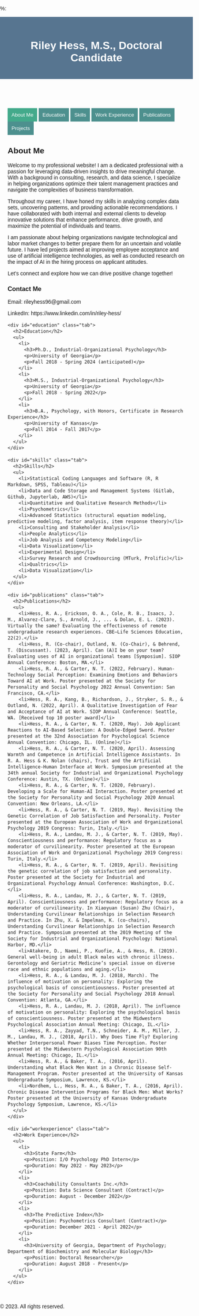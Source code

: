 %:
<html>
<head>
  <title>Riley Hess, M.S., Doctoral Candidate</title>
  <style>
    body {
      font-family: Helvetica, sans-serif;
      margin: 0;
      padding: 0;
    }
    header {
      background-color: #577590;
      color: #fff;
      padding: 20px;
      text-align: center;
    }
    main {
      padding: 20px;
    }
    .tab {
      display: none;
    }
    .tab.active {
      display: block;
    }
    .tab-button {
      background-color: #4d908e;
      color: #fff;
      padding: 10px;
      border: none;
      cursor: pointer;
    }
    .tab-button.active {
      background-color: #43aa8b;
    }
  </style>
  <script>
    function openTab(evt, tabName) {
      var i, tabContent, tabButtons;
      tabContent = document.getElementsByClassName("tab");
      for (i = 0; i < tabContent.length; i++) {
        tabContent[i].style.display = "none";
      }
      tabButtons = document.getElementsByClassName("tab-button");
      for (i = 0; i < tabButtons.length; i++) {
        tabButtons[i].classList.remove("active");
      }
      document.getElementById(tabName).style.display = "block";
      evt.currentTarget.classList.add("active");
    }
  </script>
</head>
<body>
  <header>
    <h1>Riley Hess, M.S., Doctoral Candidate</h1>
  </header>
  <main>
    <div class="tab-button-container">
      <button class="tab-button active" onclick="openTab(event, 'about')">About Me</button>
      <button class="tab-button" onclick="openTab(event, 'education')">Education</button>
      <button class="tab-button" onclick="openTab(event, 'skills')">Skills</button>
      <button class="tab-button" onclick="openTab(event, 'workexperience')">Work Experience</button>
      <button class="tab-button" onclick="openTab(event, 'publications')">Publications</button>
      <button class="tab-button" onclick="openTab(event, 'projects')">Projects</button>
    </div>
    <div id="about" class="tab active">
      <h2>About Me</h2>
      <p>Welcome to my professional website! I am a dedicated professional with a passion for leveraging data-driven insights to drive meaningful change. With a background in consulting, research, and data science, I specialize in helping organizations optimize their talent management practices and navigate the complexities of business transformation.</p>

<p>Throughout my career, I have honed my skills in analyzing complex data sets, uncovering patterns, and providing actionable recommendations. I have collaborated with both internal and external clients to develop innovative solutions that enhance performance, drive growth, and maximize the potential of individuals and teams.</p>

<p>I am passionate about helping organizations navigate technological and labor market changes to better prepare them for an uncertain and volatile future. I have led projects aimed at improving employee acceptance and use of artificial intelligence technologies, as well as conducted research on the impact of AI in the hiring process on applicant attitudes.</p> 

<p>Let's connect and explore how we can drive positive change together!</p>

<h3>Contact Me</h3>
<p>Email: rileyhess96@gmail.com</p>
<p>LinkedIn: https://www.linkedin.com/in/riley-hess/</p>
    </div>

    <div id="education" class="tab">
      <h2>Education</h2>
      <ul>
        <li>
          <h3>Ph.D., Industrial-Organizational Psychology</h3>
          <p>University of Georgia</p>
          <p>Fall 2018 - Spring 2024 (anticipated)</p>
        </li>
        <li>
          <h3>M.S., Industrial-Organizational Psychology</h3>
          <p>University of Georgia</p>
          <p>Fall 2018 - Spring 2022</p>
        </li>
        <li>
          <h3>B.A., Psychology, with Honors, Certificate in Research Experience</h3>
          <p>University of Kansas</p>
          <p>Fall 2014 - Fall 2017</p>
        </li>
      </ul>
    </div>

    <div id="skills" class="tab">
      <h2>Skills</h2>
      <ul>
        <li>Statistical Coding Languages and Software (R, R Markdown, SPSS, Tableau)</li>
        <li>Data and Code Storage and Management Systems (Gitlab, Github, Jupyterlab, AWS)</li>
        <li>Quantitative and Qualitative Research Methods</li>
        <li>Psychometrics</li>
        <li>Advanced Statistics (structural equation modeling, predictive modeling, factor analysis, item response theory)</li>
        <li>Consulting and Stakeholder Analysis</li>
        <li>People Analytics</li>
        <li>Job Analysis and Competency Modeling</li>
        <li>Data Visualization</li>
        <li>Experimental Design</li>
        <li>Survey Research and Crowdsourcing (MTurk, Prolific)</li>
        <li>Qualtrics</li>
        <li>Data Visualization</li>
      </ul>
    </div>

    <div id="publications" class="tab">
      <h2>Publications</h2>
      <ul>
        <li>Hess, R. A., Erickson, O. A., Cole, R. B., Isaacs, J. M., Alvarez-Clare, S., Arnold, J., ... & Dolan, E. L. (2023). Virtually the same? Evaluating the effectiveness of remote undergraduate research experiences. CBE—Life Sciences Education, 22(2).</li>
        <li>Hess, R. (Co-chair), Outland, N. (Co-Chair), & Behrend, T. (Discussant). (2023, April). Can (A)I be on your team? Evaluating uses of AI in organizational teams [Symposium]. SIOP Annual Conference: Boston, MA.</li>
        <li>Hess, R. A., & Carter, N. T. (2022, February). Human-Technology Social Perception: Examining Emotions and Behaviors Toward AI at Work. Poster presented at the Society for Personality and Social Psychology 2022 Annual Convention: San Francisco, CA.</li>
        <li>Hess, R. A., Kang, B., Richardson, J., Stryker, S. R., & Outland, N. (2022, April). A Qualitative Investigation of Fear and Acceptance of AI at Work. SIOP Annual Conference: Seattle, WA. [Received top 10 poster award]</li>
        <li>Hess, R. A., & Carter, N. T. (2020, May). Job Applicant Reactions to AI-Based Selection: A Double-Edged Sword. Poster presented at the 32nd Association for Psychological Science Annual Convention: Chicago, IL. (Online)</li>
        <li>Hess, R. A., & Carter, N. T. (2020, April). Assessing Warmth and Competence in Artificial Intelligence Assistants. In R. A. Hess & K. Nolan (chairs), Trust and the Artificial Intelligence-Human Interface at Work. Symposium presented at the 34th annual Society for Industrial and Organizational Psychology Conference: Austin, TX. (Online)</li>
        <li>Hess, R. A., & Carter, N. T. (2020, February). Developing a Scale for Human-AI Interaction. Poster presented at the Society for Personality and Social Psychology 2020 Annual Convention: New Orleans, LA.</li>
        <li>Hess, R. A., & Carter, N. T. (2019, May). Revisiting the Genetic Correlation of Job Satisfaction and Personality. Poster presented at the European Association of Work and Organizational Psychology 2019 Congress: Turin, Italy.</li>
        <li>Hess, R. A., Landau, M. J., & Carter, N. T. (2019, May). Conscientiousness and performance: Regulatory focus as a moderator of curvilinearity. Poster presented at the European Association of Work and Organizational Psychology 2019 Congress: Turin, Italy.</li>
        <li>Hess, R. A., & Carter, N. T. (2019, April). Revisiting the genetic correlation of job satisfaction and personality. Poster presented at the Society for Industrial and Organizational Psychology Annual Conference: Washington, D.C.</li>
        <li>Hess, R. A., Landau, M. J., & Carter, N. T. (2019, April). Conscientiousness and performance: Regulatory focus as a moderator of curvilinearity. In Xiaoyuan (Susan) Zhu (Chair), Understanding Curvilinear Relationships in Selection Research and Practice. In Zhu, X. & Impelman, K. (co-chairs), Understanding Curvilinear Relationships in Selection Research and Practice. Symposium presented at the 2019 Meeting of the Society for Industrial and Organizational Psychology: National Harbor, MD.</li>
        <li>Atakere, D., Naemi, P., Kuofie, A., & Hess, R. (2019). General well-being in adult Black males with chronic illness. Gerontology and Geriatric Medicine’s special issue on diverse race and ethnic populations and aging.</li>
        <li>Hess, R. A., & Landau, M. J. (2018, March). The influence of motivation on personality: Exploring the psychological basis of conscientiousness. Poster presented at the Society for Personality and Social Psychology 2018 Annual Convention: Atlanta, GA.</li>
        <li>Hess, R. A., Landau, M. J. (2018, April). The influence of motivation on personality: Exploring the psychological basis of conscientiousness. Poster presented at the Midwestern Psychological Association Annual Meeting: Chicago, IL.</li>
        <li>Hess, R. A., Zayyad, T.N., Schneider, A. M., Miller, J. M., Landau, M. J., (2018, April). Why Does Time Fly? Exploring Whether Interpersonal Power Biases Time Perception. Poster presented at the Midwestern Psychological Association 90th Annual Meeting: Chicago, IL.</li>
        <li>Hess, R. A., & Baker, T. A., (2016, April). Understanding what Black Men Want in a Chronic Disease Self-Management Program. Poster presented at the University of Kansas Undergraduate Symposium, Lawrence, KS.</li>
        <li>Nordhem, L., Hess, R. A., & Baker, T. A., (2016, April). Chronic Disease Intervention Programs for Black Men: What Works? Poster presented at the University of Kansas Undergraduate Psychology Symposium, Lawrence, KS.</li>
      </ul>
    </div>

    <div id="workexperience" class="tab">
      <h2>Work Experience</h2>
      <ul>
        <li>
          <h3>State Farm</h3>
          <p>Position: I/O Psychology PhD Intern</p>
          <p>Duration: May 2022 - May 2023</p>
        </li>
        <li>
          <h3>Coachability Consultants Inc.</h3>
          <p>Position: Data Science Consultant (Contract)</p>
          <p>Duration: August - December 2022</p>
        </li>
        <li>
          <h3>The Predictive Index</h3>
          <p>Position: Psychometrics Consultant (Contract)</p>
          <p>Duration: December 2021 - April 2022</p>
        </li>
        <li>
          <h3>University of Georgia, Department of Psychology; Department of Biochemistry and Molecular Biology</h3>
          <p>Position: Doctoral Researcher</p>
          <p>Duration: August 2018 - Present</p>
        </li>
      </ul>
    </div>
  </main>
</body>
</html>

<div id="projects" class="tab">
  <h2>Projects</h2>
  <div class="project">
<img src="/Screenshot 2023-07-03 at 11.02.28 AM.png" alt="Project 1" style="width: 2in; height: 2in;">
    <h3>AI-Related Job Insecurity among Highly-Skilled Workers</h3>
    <p>In this study, I identify attitudes toward AI-related unemployment in a sample of MBAs.</p>
    <a href="project1.html">View AI-Related Job Insecurity among Highly-Skilled Workers</a>
  </div>
  <div class="project">
    <img src="Screenshot 2023-07-03 at 11.31.37 AM.png" alt="Project 2" style="width: 2in; height: 2in;">
    <h3>Applicant Reactions to AI-Enabled Employee Selection</h3>
    <p>AI in hiring decisions is a double-edged sword. Negative reactions to hiring decisions made by AI (as opposed to a human hiring manager) stem from applicants' reduced sense of control over the hiring outcome. At the same time, I find that applicants do view the decisions made by AI as more stable.</p>
    <a href="project2.html">View Applicant Reactions to AI-Enabled Employee Selection</a>
  </div>
  <div class="project">
    <img src="Screenshot 2023-07-03 at 11.34.41 AM.png" alt="Project 3" style="width: 2in; height: 2in;">
    <h3>Blog: How do we study human-AI interaction?</h3>
    <p>In this post, I outline existing theories that may be applied to the study of human-AI interaction.</p>
    <a href="project3.html">View Blog Post: How do we study human-AI interaction?</a>
  </div>
</div>

  
  <footer>
    <p>&copy; 2023. All rights reserved.</p>
  </footer>
